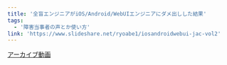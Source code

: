 ```yaml
---
title: '全盲エンジニアがiOS/Android/WebUIエンジニアにダメ出しした結果'
tags:
  - '障害当事者の声とか使い方'
link: 'https://www.slideshare.net/ryoabe1/iosandroidwebui-jac-vol2'
---
```

[アーカイブ動画](https://www.youtube.com/watch?v=AD4NtnXZmc0)
